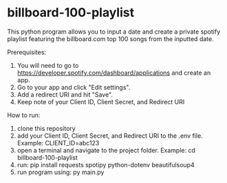 # billboard-100-playlist

This python program allows you to input a date and create a private spotify playlist featuring the billboard.com top 100 songs from the inputted date.

Prerequisites:
1. You will need to go to https://developer.spotify.com/dashboard/applications and create an app.
2. Go to your app and click "Edit settings".
3. Add a redirect URI and hit "Save".
4. Keep note of your Client ID, Client Secret, and Redirect URI

How to run:
1. clone this repository
2. add your Client ID, Client Secret, and Redirect URI to the .env file. Example: CLIENT_ID=abc123
3. open a terminal and navigate to the project folder. Example: cd billboard-100-playlist
4. run: pip install requests spotipy python-dotenv beautifulsoup4
5. run program using: py main.py
